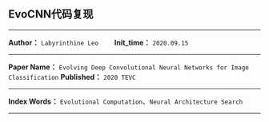 ## EvoCNN代码复现

***
**Author：** `Labyrinthine Leo`&emsp;&emsp; **Init_time：**  `2020.09.15`

***
**Paper Name：**  `Evolving Deep Convolutional Neural Networks for Image Classification`
**Published：** `2020 TEVC`

***
**Index Words：** `Evolutional Computation`、`Neural Architecture Search`

***
